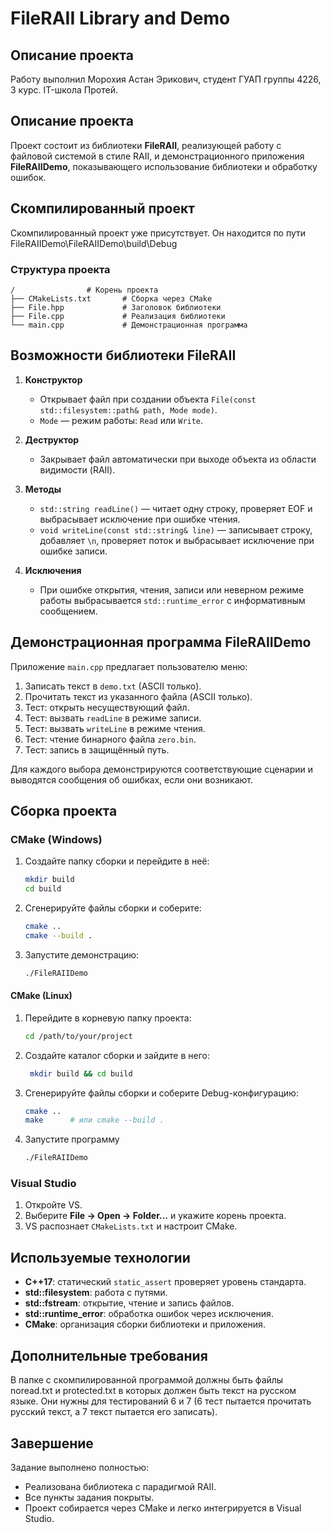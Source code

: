 # FileRAII Library and Demo

## Описание проекта

Работу выполнил Морохия Астан Эрикович, студент ГУАП группы 4226, 3 курс. IT-школа Протей.
## Описание проекта

Проект состоит из библиотеки **FileRAII**, реализующей работу с файловой системой в стиле RAII, и демонстрационного приложения **FileRAIIDemo**, показывающего использование библиотеки и обработку ошибок.

## Скомпилированный проект

Скомпилированный проект уже присутствует. Он находится по пути FileRAIIDemo\FileRAIIDemo\build\Debug

### Структура проекта

```
/                # Корень проекта
├── CMakeLists.txt       # Сборка через CMake
├── File.hpp             # Заголовок библиотеки
├── File.cpp             # Реализация библиотеки
└── main.cpp             # Демонстрационная программа
```

## Возможности библиотеки FileRAII

1. **Конструктор**

   - Открывает файл при создании объекта `File(const std::filesystem::path& path, Mode mode)`.
   - `Mode` — режим работы: `Read` или `Write`.

2. **Деструктор**

   - Закрывает файл автоматически при выходе объекта из области видимости (RAII).

3. **Методы**

   - `std::string readLine()` — читает одну строку, проверяет EOF и выбрасывает исключение при ошибке чтения.
   - `void writeLine(const std::string& line)` — записывает строку, добавляет `\n`, проверяет поток и выбрасывает исключение при ошибке записи.

4. **Исключения**

   - При ошибке открытия, чтения, записи или неверном режиме работы выбрасывается `std::runtime_error` с информативным сообщением.

## Демонстрационная программа FileRAIIDemo

Приложение `main.cpp` предлагает пользователю меню:

1. Записать текст в `demo.txt` (ASCII только).
2. Прочитать текст из указанного файла (ASCII только).
3. Тест: открыть несуществующий файл.
4. Тест: вызвать `readLine` в режиме записи.
5. Тест: вызвать `writeLine` в режиме чтения.
6. Тест: чтение бинарного файла `zero.bin`.
7. Тест: запись в защищённый путь.

Для каждого выбора демонстрируются соответствующие сценарии и выводятся сообщения об ошибках, если они возникают.

## Сборка проекта

### CMake (Windows)

1. Создайте папку сборки и перейдите в неё:
   ```bash
   mkdir build
   cd build
   ```
2. Сгенерируйте файлы сборки и соберите:
   ```bash
   cmake ..
   cmake --build .
   ```
3. Запустите демонстрацию:
   ```bash
   ./FileRAIIDemo
   ```

#### CMake (Linux)
1. Перейдите в корневую папку проекта:
   ```bash
   cd /path/to/your/project

2. Создайте каталог сборки и зайдите в него:
   ```bash
    mkdir build && cd build

3. Сгенерируйте файлы сборки и соберите Debug-конфигурацию:
   ```bash
   cmake ..
   make      # или cmake --build .

4. Запустите программу
    ```bash
   ./FileRAIIDemo

### Visual Studio

1. Откройте VS.
2. Выберите **File → Open → Folder...** и укажите корень проекта.
3. VS распознает `CMakeLists.txt` и настроит CMake.

## Используемые технологии

- **C++17**: статический `static_assert` проверяет уровень стандарта.
- **std::filesystem**: работа с путями.
- **std::fstream**: открытие, чтение и запись файлов.
- **std::runtime\_error**: обработка ошибок через исключения.
- **CMake**: организация сборки библиотеки и приложения.

## Дополнительные требования

В папке с скомпилированной программой должны быть файлы noread.txt и protected.txt в которых должен быть текст на русском языке. Они нужны для тестирований 6 и 7 (6 тест пытается прочитать русский текст, а 7 текст пытается его записать).

## Завершение

Задание выполнено полностью:

- Реализована библиотека с парадигмой RAII.
- Все пункты задания покрыты.
- Проект собирается через CMake и легко интегрируется в Visual Studio.

